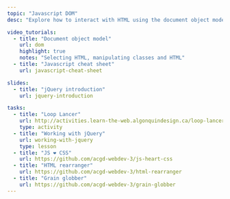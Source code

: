 ```yaml
---
topic: "Javascript DOM"
desc: "Explore how to interact with HTML using the document object model and combine CSS with Javascript."

video_tutorials:
  - title: "Document object model"
    url: dom
    highlight: true
    notes: "Selecting HTML, manipulating classes and HTML"
  - title: "Javascript cheat sheet"
    url: javascript-cheat-sheet

slides:
  - title: "jQuery introduction"
    url: jquery-introduction

tasks:
  - title: "Loop Lancer"
    url: http://activities.learn-the-web.algonquindesign.ca/loop-lancer/
    type: activity
  - title: "Working with jQuery"
    url: working-with-jquery
    type: lesson
  - title: "JS ❤ CSS"
    url: https://github.com/acgd-webdev-3/js-heart-css
  - title: "HTML rearranger"
    url: https://github.com/acgd-webdev-3/html-rearranger
  - title: "Grain globber"
    url: https://github.com/acgd-webdev-3/grain-globber
---
```

